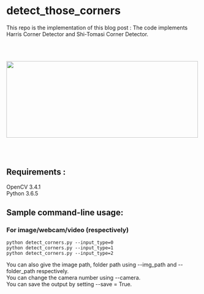 # detect_those_corners

This repo is the implementation of this blog post : 
The code implements Harris Corner Detector and Shi-Tomasi Corner Detector.

<br/><br/>

<img src="https://github.com/nishagandhi/detect_those_corners/raw/master/output/sample_webcam_output.gif" width="500" height="200" />

<br/><br/>

## Requirements : 
OpenCV 3.4.1 <br/>
Python 3.6.5


## Sample command-line usage:

### For image/webcam/video (respectively)
```
python detect_corners.py --input_type=0
python detect_corners.py --input_type=1
python detect_corners.py --input_type=2
```
You can also give the image path, folder path using --img_path and --folder_path respectively.<br/> You can change the camera number using --camera. <br/> You can save the output by setting --save = True.

